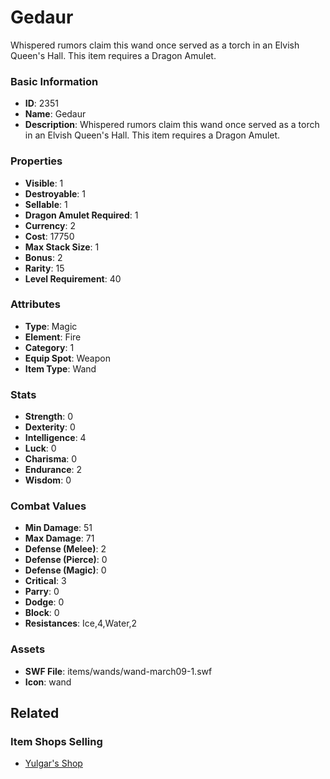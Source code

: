 # Gedaur

Whispered rumors claim this wand once served as a torch in an Elvish Queen's Hall. This item requires a Dragon Amulet.

### Basic Information

- **ID**: 2351
- **Name**: Gedaur
- **Description**: Whispered rumors claim this wand once served as a torch in an Elvish Queen&#039;s Hall. This item requires a Dragon Amulet.

### Properties

- **Visible**: 1
- **Destroyable**: 1
- **Sellable**: 1
- **Dragon Amulet Required**: 1
- **Currency**: 2
- **Cost**: 17750
- **Max Stack Size**: 1
- **Bonus**: 2
- **Rarity**: 15
- **Level Requirement**: 40

### Attributes

- **Type**: Magic
- **Element**: Fire
- **Category**: 1
- **Equip Spot**: Weapon
- **Item Type**: Wand

### Stats

- **Strength**: 0
- **Dexterity**: 0
- **Intelligence**: 4
- **Luck**: 0
- **Charisma**: 0
- **Endurance**: 2
- **Wisdom**: 0

### Combat Values

- **Min Damage**: 51
- **Max Damage**: 71
- **Defense (Melee)**: 2
- **Defense (Pierce)**: 0
- **Defense (Magic)**: 0
- **Critical**: 3
- **Parry**: 0
- **Dodge**: 0
- **Block**: 0
- **Resistances**: Ice,4,Water,2

### Assets

- **SWF File**: items/wands/wand-march09-1.swf
- **Icon**: wand

## Related

### Item Shops Selling

- [Yulgar's Shop](../item-shops/1-yulgar-s-shop.md)


